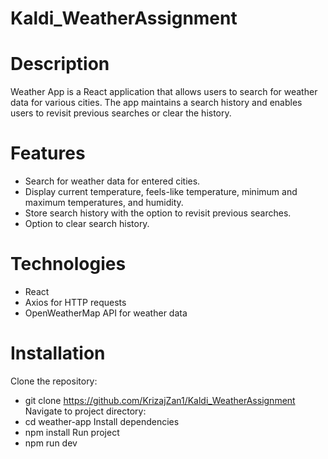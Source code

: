 # Kaldi_WeatherAssignment

# Description
Weather App is a React application that allows users to search for weather data for various cities. The app maintains a search history and enables users to revisit previous searches or clear the history.

# Features
 - Search for weather data for entered cities.
 - Display current temperature, feels-like temperature, minimum and maximum temperatures, and humidity.
 - Store search history with the option to revisit previous searches.
 - Option to clear search history.
# Technologies
 - React
 - Axios for HTTP requests
 - OpenWeatherMap API for weather data
# Installation
Clone the repository:
 - git clone https://github.com/KrizajZan1/Kaldi_WeatherAssignment
Navigate to project directory:
 - cd weather-app
Install dependencies
 - npm install
Run project
 - npm run dev